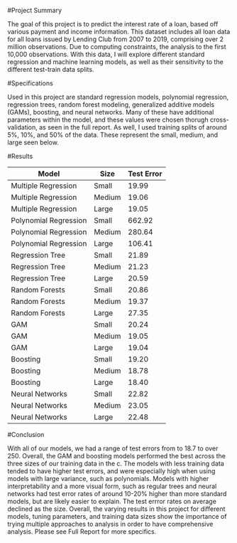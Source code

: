 #Project Summary

The goal of this project is to predict the interest rate of a loan, based off various payment and income information. This dataset includes all loan data for all loans issued by Lending Club from 2007 to 2019, comprising over 2 million observations. Due to computing constraints, the analysis to the first 10,000 observations. With this data, I will explore different standard regression and machine learning models, as well as their sensitivity to the different test-train data splits.

#Specifications

Used in this project are standard regression models, polynomial regression, regression trees, random forest modeling, generalized additive models (GAMs), boosting, and neural networks. Many of these have additional parameters within the model, and these values were chosen thorugh cross-validation, as seen in the full report. As well, I used training splits of around 5%, 10%, and 50% of the data. These represent the small, medium, and large seen below.

#Results

Model | Size | Test Error
------------ | -------------| -------------
Multiple Regression | Small | 19.99 
Multiple Regression | Medium | 19.06
Multiple Regression | Large | 19.05
Polynomial Regression | Small | 662.92
Polynomial Regression | Medium | 280.64
Polynomial Regression | Large | 106.41
Regression Tree | Small | 21.89
Regression Tree | Medium | 21.23
Regression Tree | Large | 20.59
Random Forests | Small | 20.86
Random Forests | Medium | 19.37
Random Forests| Large | 27.35
GAM | Small | 20.24
GAM | Medium | 19.05
GAM | Large | 19.04
Boosting | Small | 19.20
Boosting | Medium | 18.78
Boosting | Large | 18.40
Neural Networks | Small | 22.82
Neural Networks| Medium | 23.05
Neural Networks | Large | 22.48



#Conclusion

With all of our models, we had a range of test errors from to 18.7 to over 250. Overall, the GAM and boosting models performed the best across the three sizes of our training data in the c. The models with less training data tended to have higher test errors, and were especially high when using models with large variance, such as polynomials. Models with higher interpretability and a more visual form, such as regular trees and neural networks had test error rates of around 10-20% higher than more standard models, but are likely easier to explain. The test errror rates on average declined as the size. Overall, the varying results in this project for different models, tuning parameters, and training data sizes show the importance of trying multiple approaches to analysis in order to have comprehensive analysis. Please see Full Report for more specifics.
